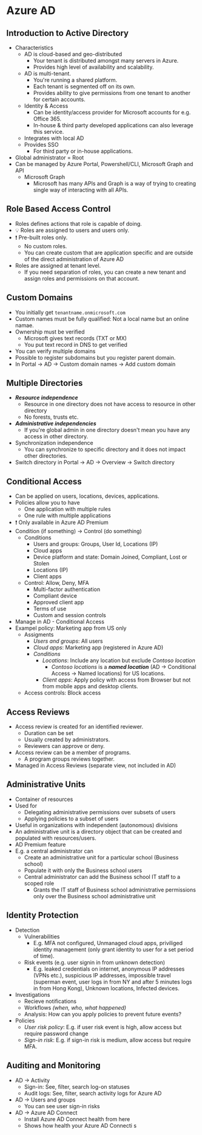 # Azure AD

## Introduction to Active Directory

- Characteristics
  - AD is cloud-based and geo-distributed
    - Your tenant is distributed amongst many servers in Azure.
    - Provides high level of availability and scalability.
  - AD is multi-tenant.
    - You're running a shared platform.
    - Each tenant is segmented off on its own.
    - Provides ability to give permissions from one tenant to another for certain accounts.
  - Identity & Access
    - Can be identity/access provider for Microsoft accounts for e.g. Office 365.
    - In-house & third party developed applications can also leverage this service.
  - Integrates with local AD
  - Provides SSO
    - For third party or in-house applications.
- Global administrator = Root
- Can be managed by Azure Portal, Powershell/CLI, Microsoft Graph and API
  - Microsoft Graph
    - Microsoft has many APIs and Graph is a way of trying to creating single way of interacting with all APIs.

## Role Based Access Control

- Roles defines actions that role is capable of doing.
- 💡 Roles are assigned to users and users only.
- ❗ Pre-built roles only.
  - No custom roles.
  - You can create custom that are application specific and are outside of the direct administration of Azure AD
- Roles are assigned at tenant level.
  - If you need separation of roles, you can create a new tenant and assign roles and permissions on that account.

## Custom Domains

- You initially get `tenantname.onmicrosoft.com`
- Custom names must be fully qualified: Not a local name but an online namae.
- Ownership must be verified
  - Microsoft gives text records (TXT or MX)
  - You put text record in DNS to get verified
- You can verify multiple domains
- Possible to register subdomains but you register parent domain.
- In Portal -> AD -> Custom domain names -> Add custom domain

## Multiple Directories

- ***Resource independence***
  - Resource in one directory does not have access to resource in other directory
  - No forests, trusts etc.
- ***Administrative independencies***
  - If you're global admin in one directory doesn't mean you have any access in other directory.
- Synchronization independence
  - You can synchronize to specific directory and it does not impact other directories.
- Switch directory in Portal -> AD -> Overview -> Switch directory

## Conditional Access

- Can be applied on users, locations, devices, applications.
- Policies allow you to have
  - One application with multiple rules
  - One rule with multiple applications
- ❗ Only available in Azure AD Premium
- Condition (if something) -> Control (do something)
  - Conditions
    - Users and groups: Groups, User Id, Locations (IP)
    - Cloud apps
    - Device platform and state: Domain Joined, Compliant, Lost or Stolen
    - Locations (IP)
    - Client apps
  - Control: Allow, Deny, MFA
    - Multi-factor authentication
    - Compliant device
    - Approved client app
    - Terms of use
    - Custom and session controls
- Manage in AD - Conditional Access
- Exampel policy: Marketing app from US only
  - Assigments
    - *Users and groups*: All users
    - *Cloud apps*: Marketing app (registered in Azure AD)
    - *Conditions*
      - *Locations*: Include any location but exclude *Contoso location*
        - *Contoso locations* is a ***named location*** (AD -> Conditional Access -> Named locations) for US locations.
      - *Client apps*: Apply policy with access from Browser but not from mobile apps and desktop clients.
  - Access controls: Block access

## Access Reviews

- Access review is created for an identified reviewer.
  - Duration can be set
  - Usually created by administrators.
  - Reviewers can approve or deny.
- Access review can be a member of programs.
  - A program groups reviews together.
- Managed in Access Reviews (separate view, not included in AD)

## Administrative Units

- Container of resources
- Used for
  - Delegating administrative permissions over subsets of users
  - Applying policies to a subset of users
- Useful in organizations with independent (autonomous) divisions
- An administrative unit is a directory object that can be created and populated with resources/users.
- AD Premium feature
- E.g. a central administrator can
  - Create an administrative unit for a particular school (Business school)
  - Populate it with only the Business school users
  - Central administrator can add the Business school IT staff to a scoped role
    - Grants the IT staff of Business school administrative permissions only over the Business school administrative unit

## Identity Protection

- Detection
  - Vulnerabilities
    - E.g. MFA not configured, Unmanaged cloud apps, priviliged identity management (only grant identity to user for a set period of time).
  - Risk events (e.g. user signin in from unknown detection)
    - E.g. leaked credentials on internet, anonymous IP addresses (VPNs etc.), suspicious IP addresses, impossible travel (superman event, user logs in from NY and after 5 minutes logs in from Hong Kong), Unknown locations, Infected devices.
- Investigations
  - Recieve notifications
  - Workflows *(when, who, what happened)*
  - Analysis: How can you apply policies to prevent future events?
- Policies
  - *User risk policy*: E.g. if user risk event is high, allow access but require password change
  - *Sign-in risk*: E.g. if sign-in risk is medium, allow access but require MFA.

## Auditing and Monitoring

- AD -> Activity
  - Sign-in: See, filter, search log-on statuses
  - Audit logs: See, filter, search activity logs for Azure AD
- AD -> Users and groups
  - You can see user sign-in risks
- AD -> Azure AD Connect
  - Install Azure AD Connect health from here
  - Shows how health your Azure AD Connecti s
